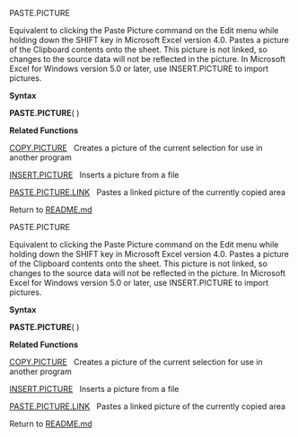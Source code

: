 PASTE.PICTURE

Equivalent to clicking the Paste Picture command on the Edit menu while
holding down the SHIFT key in Microsoft Excel version 4.0. Pastes a
picture of the Clipboard contents onto the sheet. This picture is not
linked, so changes to the source data will not be reflected in the
picture. In Microsoft Excel for Windows version 5.0 or later, use
INSERT.PICTURE to import pictures.

**Syntax**

**PASTE.PICTURE**( )

**Related Functions**

[COPY.PICTURE](COPY.PICTURE.md)   Creates a picture of the current selection for use in
another program

[INSERT.PICTURE](INSERT.PICTURE.md)   Inserts a picture from a file

[PASTE.PICTURE.LINK](PASTE.PICTURE.LINK.md)   Pastes a linked picture of the currently copied
area



Return to [README.md](README.md)

PASTE.PICTURE

Equivalent to clicking the Paste Picture command on the Edit menu while
holding down the SHIFT key in Microsoft Excel version 4.0. Pastes a
picture of the Clipboard contents onto the sheet. This picture is not
linked, so changes to the source data will not be reflected in the
picture. In Microsoft Excel for Windows version 5.0 or later, use
INSERT.PICTURE to import pictures.

**Syntax**

**PASTE.PICTURE**( )

**Related Functions**

[COPY.PICTURE](COPY.PICTURE.md)   Creates a picture of the current selection for use in
another program

[INSERT.PICTURE](INSERT.PICTURE.md)   Inserts a picture from a file

[PASTE.PICTURE.LINK](PASTE.PICTURE.LINK.md)   Pastes a linked picture of the currently copied
area



Return to [README.md](README.md)


